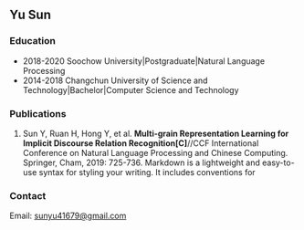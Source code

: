 ## Yu Sun

### Education
- 2018-2020 Soochow University|Postgraduate|Natural Language Processing
- 2014-2018 Changchun University of Science and Technology|Bachelor|Computer Science and Technology

### Publications
1. Sun Y, Ruan H, Hong Y, et al. **Multi-grain Representation Learning for Implicit Discourse Relation Recognition[C]**//CCF International Conference on Natural Language Processing and Chinese Computing. Springer, Cham, 2019: 725-736.
Markdown is a lightweight and easy-to-use syntax for styling your writing. It includes conventions for

### Contact
Email: sunyu41679@gmail.com
